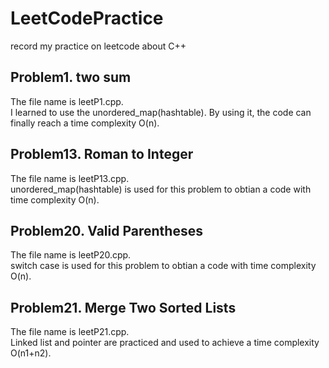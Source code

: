 # LeetCodePractice
record my practice on leetcode about C++ 
## Problem1. two sum
The file name is leetP1.cpp. \
I learned to use the unordered_map(hashtable). By using it, the code can finally reach a time complexity O(n). 

## Problem13. Roman to Integer 
The file name is leetP13.cpp.  
unordered_map(hashtable) is used for this problem to obtian a code with time complexity O(n). 

## Problem20. Valid Parentheses 
The file name is leetP20.cpp.\
switch case is used for this problem to obtian a code with time complexity O(n). 

## Problem21. Merge Two Sorted Lists 
The file name is leetP21.cpp. \
Linked list and pointer are practiced and used to achieve a time complexity O(n1+n2). 
